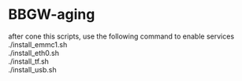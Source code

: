 # BBGW-aging  
after cone this scripts, use the following command to enable services
./install_emmc1.sh  
./install_eth0.sh  
./install_tf.sh  
./install_usb.sh  

